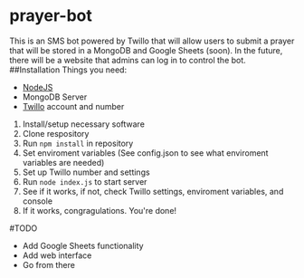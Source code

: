 # prayer-bot
This is an SMS bot powered by Twillo that will allow users to submit a prayer that will be stored in a MongoDB and Google Sheets (soon). In the future, there will be a website that admins can log in to control the bot.
##Installation
Things you need:

* [NodeJS](https://nodejs.org/en/)
* MongoDB Server
* [Twillo](https://www.twilio.com/) account and number

1. Install/setup necessary software
2. Clone respository
3. Run `npm install` in repository
4. Set enviroment variables (See config.json to see what enviroment variables are needed)
5. Set up Twillo number and settings
6. Run `node index.js` to start server
7. See if it works, if not, check Twillo settings, enviroment variables, and console
8. If it works, congragulations. You're done!

#TODO
- Add Google Sheets functionality
- Add web interface
- Go from there
